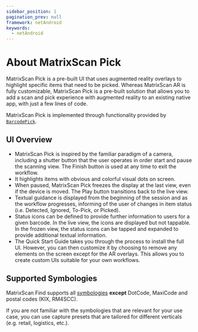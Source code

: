 ```yaml
---
sidebar_position: 1
pagination_prev: null
framework: netAndroid
keywords:
  - netAndroid
---
```


# About MatrixScan Pick

MatrixScan Pick is a pre-built UI that uses augmented reality overlays to highlight specific items that need to be picked. Whereas MatrixScan AR is fully customizable, MatrixScan Pick is a pre-built solution that allows you to add a scan and pick experience with augmented reality to an existing native app, with just a few lines of code.

MatrixScan Pick is implemented through functionality provided by [`BarcodePick`](https://docs.scandit.com/data-capture-sdk/dotnet.android/barcode-capture/api/barcode-pick.html).

## UI Overview

* MatrixScan Pick is inspired by the familiar paradigm of a camera, including a shutter button that the user operates in order start and pause the scanning view. The Finish button is used at any time to exit the workflow.
* It highlights items with obvious and colorful visual dots on screen.
* When paused, MatrixScan Pick freezes the display at the last view, even if the device is moved. The Play button transitions back to the live view.
* Textual guidance is displayed from the beginning of the session and as the workflow progresses, informing of the user of changes in item status (i.e. Detected, Ignored, To-Pick, or Picked).
* Status icons can be defined to provide further information to users for a given barcode. In the live view, the icons are displayed but not tappable. In the frozen view, the status icons can be tapped and expanded to provide additional textual information.
* The Quick Start Guide takes you through the process to install the full UI. However, you can then customize it by choosing to remove any elements on the screen except for the AR overlays. This allows you to create custom UIs suitable for your own workflows.

<ReactPlayer playing controls width='800' url="/img/matrixscan-pick/ms_pick.mp4" />

## Supported Symbologies

MatrixScan Find supports all [symbologies](../../../../barcode-symbologies.md) **except** DotCode, MaxiCode and postal codes (KIX, RM4SCC).

If you are not familiar with the symbologies that are relevant for your use case, you can use capture presets that are tailored for different verticals (e.g. retail, logistics, etc.).
